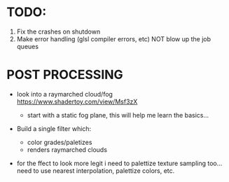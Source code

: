 # TODO:
1) Fix the crashes on shutdown
2) Make error handling (glsl compiler errors, etc) NOT blow up the job queues

# POST PROCESSING
- look into a raymarched cloud/fog https://www.shadertoy.com/view/Msf3zX
    - start with a static fog plane, this will help me learn the basics...

- Build a single filter which:
    - color grades/paletizes
    - renders raymarched clouds

- for the ffect to look more legit i need to palettize texture sampling too... need to use nearest interpolation, palettize colors, etc.